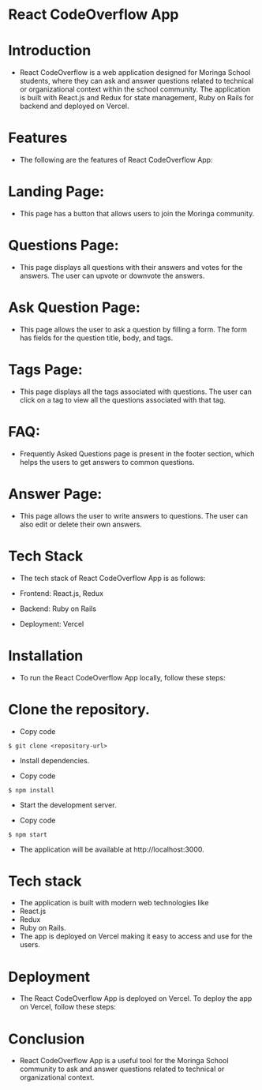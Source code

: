 # React CodeOverflow App
# Introduction
- React CodeOverflow is a web application designed for Moringa School students, where they can ask and answer questions related to technical or organizational context within the school community. The application is built with React.js and Redux for state management, Ruby on Rails for backend and deployed on Vercel.

# Features
- The following are the features of React CodeOverflow App:

# Landing Page:
 - This page has a button that allows users to join the Moringa community.

# Questions Page: 
- This page displays all questions with their answers and votes for the answers. The user can upvote or downvote the answers.

# Ask Question Page: 
- This page allows the user to ask a question by filling a form. The form has fields for the question title, body, and tags.

# Tags Page:
-  This page displays all the tags associated with questions. The user can click on a tag to view all the questions associated with that tag.

# FAQ: 
- Frequently Asked Questions page is present in the footer section, which helps the users to get answers to common questions.

# Answer Page:
-  This page allows the user to write answers to questions. The user can also edit or delete their own answers.

# Tech Stack
- The tech stack of React CodeOverflow App is as follows:

- Frontend: React.js, Redux
- Backend: Ruby on Rails
- Deployment: Vercel
# Installation
- To run the React CodeOverflow App locally, follow these steps:

# Clone the repository.

- Copy code
```console 
$ git clone <repository-url>
```
- Install dependencies.

- Copy code
```console 
$ npm install
```
- Start the development server.

- Copy code
```console 
$ npm start
```
- The application will be available at http://localhost:3000.

# Tech stack
 - The application is built with modern web technologies like  
 - React.js
 - Redux
 -  Ruby on Rails.
 - The app is deployed on Vercel making it easy to access and use for the users.

# Deployment
- The React CodeOverflow App is deployed on Vercel. To deploy the app on Vercel, follow these steps:


# Conclusion
- React CodeOverflow App is a useful tool for the Moringa School community to ask and answer questions related to technical or organizational context.
